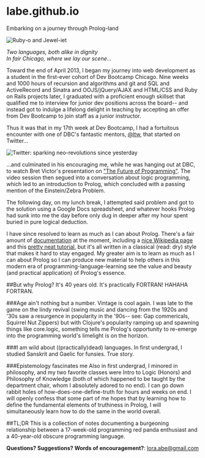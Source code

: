labe.github.io
==============

Embarking on a journey through Prolog-land

![Ruby-o and Jewel-iet](http://i.minus.com/idchwaJJgWvmv.png)

*Two languages, both alike in dignity  
In fair Chicago, where we lay our scene...*

Toward the end of April 2013, I began my journey into web development as a student in the first-ever cohort of Dev Bootcamp Chicago. Nine weeks and 1000 hours of recursion and algorithms and git and SQL and ActiveRecord and Sinatra and OOJS/jQuery/AJAX and HTML/CSS and Ruby on Rails projects later, I graduated with a proficient enough skillset that qualified me to interview for junior dev positions across the board-- and instead got to indulge a lifelong delight in teaching by accepting an offer from Dev Bootcamp to join staff as a junior instructor.

Thus it was that in my 17th week at Dev Bootcamp, I had a fortuitous encounter with one of DBC's fantastic mentors, <a href="https://github.com/ltw" class="user-mention">@ltw</a>, that started on Twitter...

![Twitter: sparking neo-revolutions since yesterday](http://i.minus.com/ijkMFRw6yNVIO.png)

...and culminated in his encouraging me, while he was hanging out at DBC, to watch Bret Victor's presentation on <a href="http://worrydream.com/dbx">"The Future of Programming"</a>. The video session then segued into a conversation about logic programming, which led to an introduction to Prolog, which concluded with a passing mention of the Einstein/Zebra Problem.

The following day, on my lunch break, I attempted said problem and got to the solution using a Google Docs spreadsheet, and whatever hooks Prolog had sunk into me the day before only dug in deeper after my hour spent buried in pure logical deduction.

I have since resolved to learn as much as I can about Prolog. There's a fair amount of [documentation](http://www.swi-prolog.org/download/stable/doc/SWI-Prolog-6.4.1.pdf) at the moment, including a [nice Wikipedia page](http://en.wikipedia.org/wiki/Prolog) and this [pretty neat tutorial](http://www.csupomona.edu/~jrfisher/www/prolog_tutorial/contents.html), but it's all written in a classical (read: dry) style that makes it hard to stay engaged. My greater aim is to learn as much as I can about Prolog so I can produce new material to help others in this modern era of programming-language-learning see the value and beauty (and practical application) of Prolog's essence.

##But why Prolog? It's 40 years old. It's practically FORTRAN! HAHAHA FORTRAN.

###Age ain't nothing but a number.
Vintage is cool again. I was late to the game on the lindy revival (swing music and dancing from the 1920s and '30s saw a resurgence in popularity in the '90s-- see: Gap commericals, Squirrel Nut Zippers) but with Clojure's popularity ramping up and spawning things like core.logic, something tells me Prolog's opportunity to re-emerge into the programming world's limelight is on the horizon.

###I am wild about ((practically)dead) languages.
In first undergrad, I studied Sanskrit and Gaelic for funsies. True story.

###Epistemology fascinates me
Also in first undergrad, I minored in philosophy, and my two favorite classes were Intro to Logic (Honors) and Philosophy of Knowledge (both of which happened to be taught by the department chair, whom I absolutely adored to no end). I can go down rabbit holes of how-does-one-define-truth for hours and weeks on end. I will openly confess that some part of me hopes that by learning how to define the fundamental elements of truthiness in Prolog, I will simultaneously learn how to do the same in the world overall.

##TL;DR
This is a collection of notes documenting a burgeoning relationship between a 17-week-old programming red panda enthusiast and a 40-year-old obscure programming language.

**Questions? Suggestions? Words of encouragement?**: lora.abe@gmail.com
